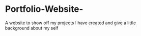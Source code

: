 # Portfolio-Website-
A website to show off my projects I have created and give a little background about my self 
